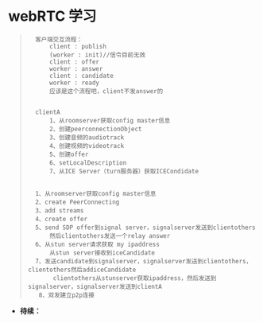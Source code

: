 # webRTC 学习
>       客户端交互流程：
>           client : publish
>           (worker : init)//信令目前无效
>           client : offer
>           worker : answer
>           client : candidate
>           worker : ready
>           应该是这个流程吧，client不发answer的
>
>
>       clientA
>           1、从roomserver获取config master信息
>           2、创建peerconnectionObject
>           3、创建音频的audiotrack
>           4、创建视频的videotrack
>           5、创建offer
>           6、setLocalDescription
>           7、从ICE Server（turn服务器）获取ICECondidate
>
>
>       1、从roomserver获取config master信息
>       2、create PeerConnecting
>       3、add streams
>       4、create offer
>       5、send SDP offer到signal server，signalserver发送到clientothers
>           然后clientothers发送一个relay answer
>       6、从stun server请求获取 my ipaddress
>           从stun server接收到iceCandidate
>       7、发送candidate到signalserver，signalserver发送到clientothers，clientothers然后addiceCandidate
>            clientothers从stunserver获取ipaddress，然后发送到signalserver，signalserver发送到clientA
>        8、双发建立p2p连接
>
>
>
>
>
>
>
>
>
>
>
>
>

- **待续：**
>
>
>
>
>
>
>
>
>
>
>
>
>
>
>
>
>
>
>
>
>
>
